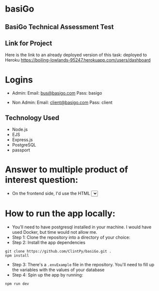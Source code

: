 # basiGo

## BasiGo Technical Assessment Test

## Link for Project

Here is the link to an already deployed version of this task: deployed to Heroku
https://boiling-lowlands-95247.herokuapp.com/users/dashboard

# Logins

-   Admin:
    Email: bus@basigo.com
    Pass: basigo

-   Non Admin:
    Email: client@basigo.com
    Pass: client

## Technology Used

-   Node.js
-   EJS
-   Express.js
-   PostgreSQL
-   passport

# Answer to multiple product of interest question:

-   On the frontend side, I'd use the HTML <select> element to display the product of interest options and allow the user to select multiple options.
    On the server side, I'd convert the string retrieved from the HTML element into an array, then serialize it and store in the database table,
    on retrieving, I'd just deserialize the data and use it.

# How to run the app locally:

-   You'll need to have postgresql installed in your machine. I would have used Docker, but time would not allow me.
-   Step 1: Clone the repository into a directory of your choice:
-   Step 2: Install the app dependencies

```
git clone https://github.com/ClintPy/basiGo.git .
npm install
```

-   Step 3: There's a `.envExample` file in the repository. You'll need to fill up the variables with the values of your database
-   Step 4: Spin up the app by running:

```
npm run dev
```
